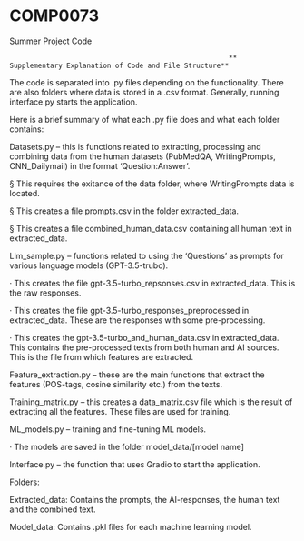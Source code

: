 # COMP0073
Summer Project Code

                                                          **  Supplementary Explanation of Code and File Structure**

The code is separated into .py files depending on the functionality. There are also folders where data is stored in a .csv format. Generally, running interface.py starts the application.

Here is a brief summary of what each .py file does and what each folder contains:

Datasets.py – this is functions related to extracting, processing and combining data from the human datasets (PubMedQA, WritingPrompts, CNN_Dailymail) in the format ‘Question:Answer’.

§ This requires the exitance of the data folder, where WritingPrompts data is located.

§ This creates a file prompts.csv in the folder extracted_data.

§ This creates a file combined_human_data.csv containing all human text in extracted_data.

Llm_sample.py – functions related to using the ‘Questions’ as prompts for various language models (GPT-3.5-trubo).

· This creates the file gpt-3.5-turbo_repsonses.csv in extracted_data. This is the raw responses.

· This creates the file gpt-3.5-turbo_responses_preprocessed in extracted_data. These are the responses with some pre-processing.

· This creates the gpt-3.5-turbo_and_human_data.csv in extracted_data. This contains the pre-processed texts from both human and AI sources. This is the file from which features are extracted.

Feature_extraction.py – these are the main functions that extract the features (POS-tags, cosine similarity etc.) from the texts.

Training_matrix.py – this creates a data_matrix.csv file which is the result of extracting all the features. These files are used for training.

ML_models.py – training and fine-tuning ML models.

· The models are saved in the folder model_data/[model name]

Interface.py – the function that uses Gradio to start the application.

Folders:

Extracted_data: Contains the prompts, the AI-responses, the human text and the combined text.

Model_data: Contains .pkl files for each machine learning model.
